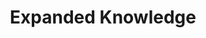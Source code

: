---
title: "Expanded Knowledge"

feat:
  types: ["Psionic"]
  description: |
    You learn another power.
  prerequisite: |
    Manifester level 3rd.
  benefit: |
    Add to your powers known one additional power of any level up to one level lower than the highest-level power you can manifest. You can choose any power, including powers from another discipline's list or even from another class's list.
  special: |
    You can gain this feat multiple times. Each time, you learn one new power at any level up to one less than the highest-level power you can manifest.
---